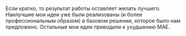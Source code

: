 Если кратко, то результат работы оставляет желать лучшего.
Наилучшие мои идеи уже были реализованы (и более профессиональным образом) в базовом решении, которое было нам предложено.
Остальные мои идеи приводили к ухудшению МАЕ.
